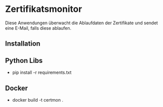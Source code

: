# Zertifikatsmonitor
Diese Anwendungen überwacht die Ablaufdaten der Zertifikate und sendet eine E-Mail, falls diese ablaufen.


## Installation
## Python Libs	
* pip install -r requirements.txt 
## Docker
* docker build -t certmon .

